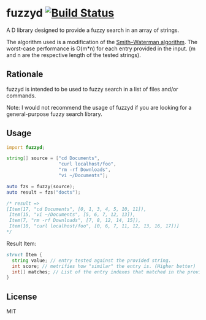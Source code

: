 # fuzzyd [![Build Status](https://travis-ci.org/fbeline/fuzzy-d.svg?branch=master)](https://travis-ci.org/fbeline/fuzzy-d)

A D library designed to provide a fuzzy search in an array of strings. 

The algorithm used is a modification of the [Smith–Waterman algorithm](https://en.m.wikipedia.org/wiki/Smith%E2%80%93Waterman_algorithm). The worst-case performance is O(m*n) for each entry provided in the input. (m and n are the respective length of the tested strings).

## Rationale

fuzzyd is intended to be used to fuzzy search in a list of files and/or commands.

Note: I would not recommend the usage of fuzzyd if you are looking for a general-purpose fuzzy search library.

## Usage

```d
import fuzzyd;

string[] source = ["cd Documents",
                   "curl localhost/foo",
                   "rm -rf Downloads",
                   "vi ~/Documents"];

auto fzs = fuzzy(source);
auto result = fzs("docts");

/* result =>
[Item(17, "cd Documents", [0, 1, 3, 4, 5, 10, 11]),
 Item(15, "vi ~/Documents", [5, 6, 7, 12, 13]),
 Item(7, "rm -rf Downloads", [7, 8, 12, 14, 15]),
 Item(10, "curl localhost/foo", [0, 6, 7, 11, 12, 13, 16, 17])]
*/
```

Result Item:

```d
struct Item {
  string value; // entry tested against the provided string. 
  int score; // metrifies how "similar" the entry is. (Higher better)
  int[] matches; // List of the entry indexes that matched in the provided string.
}
```

## License
MIT
